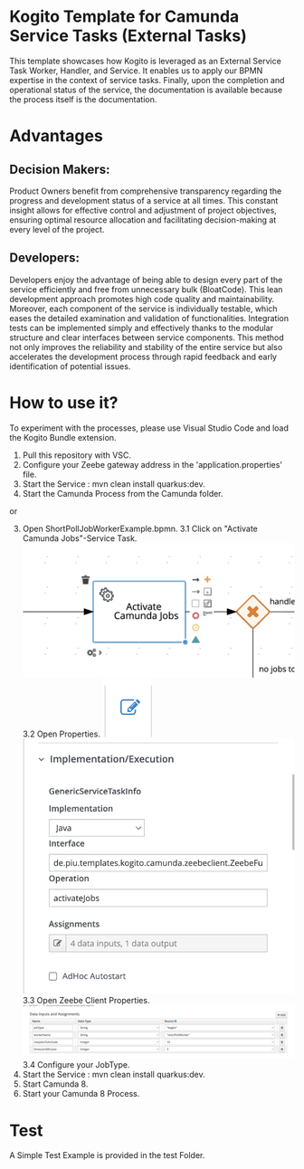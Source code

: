 # Kogito Template for Camunda Service Tasks (External Tasks)

This template showcases how Kogito is leveraged as an External Service Task Worker, Handler, and Service. It enables us to apply our BPMN expertise in the context of service tasks. Finally, upon the completion and operational status of the service, the documentation is available because the process itself is the documentation.

# Advantages

## Decision Makers:
Product Owners benefit from comprehensive transparency regarding the progress and development status of a service at all times. This constant insight allows for effective control and adjustment of project objectives, ensuring optimal resource allocation and facilitating decision-making at every level of the project.

## Developers:
Developers enjoy the advantage of being able to design every part of the service efficiently and free from unnecessary bulk (BloatCode). This lean development approach promotes high code quality and maintainability. Moreover, each component of the service is individually testable, which eases the detailed examination and validation of functionalities. Integration tests can be implemented simply and effectively thanks to the modular structure and clear interfaces between service components. This method not only improves the reliability and stability of the entire service but also accelerates the development process through rapid feedback and early identification of potential issues.

# How to use it?

To experiment with the processes, please use Visual Studio Code and load the Kogito Bundle extension.

1. Pull this repository with VSC.
2. Configure your Zeebe gateway address in the 'application.properties' file.
3. Start the Service : mvn clean install quarkus:dev.
4. Start the Camunda Process from the Camunda folder.

or

3. Open ShortPollJobWorkerExample.bpmn.
    3.1 Click on "Activate Camunda Jobs"-Service Task.
    ![ServiceTask](images/ServiceTask.png)
    3.2 Open Properties.
    ![ServiceTask](images/EditServiceTask.png)
    ![ServiceTask](images/EditServiceTask2.png)
    3.3 Open Zeebe Client Properties.
    ![Zeebe Client Properties](images/EditJobHandlerProperies.png)
    3.4 Configure your JobType.
5. Start the Service : mvn clean install quarkus:dev.
6. Start Camunda 8.
7. Start your Camunda 8 Process.

# Test
A Simple Test Example is provided in the test Folder. 